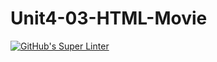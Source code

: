 # Unit4-03-HTML-Movie
[![GitHub's Super Linter](https://github.com/ICS2O-Programming-Kaitlin-G/Unit4-03-HTML-Movie/actions/workflows/main.yml/badge.svg)](https://github.com/ICS2O-Programming-Kaitlin-G/Unit4-03-HTML-Movie/actions)